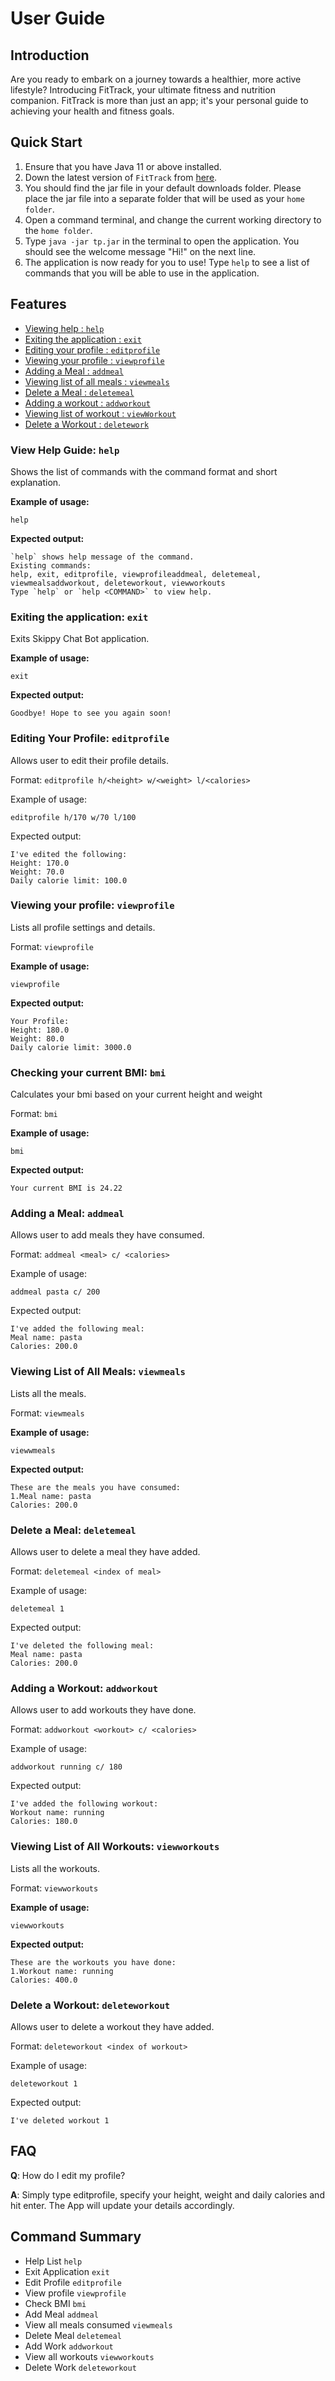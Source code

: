 # User Guide

## Introduction

Are you ready to embark on a journey towards a healthier, 
more active lifestyle? Introducing FitTrack, 
your ultimate fitness and nutrition companion. 
FitTrack is more than just an app; 
it's your personal guide to achieving your health and fitness goals.

## Quick Start

1. Ensure that you have Java 11 or above installed.
2. Down the latest version of `FitTrack` from [here](https://github.com/AY2324S1-CS2113-W12-4/tp/releases).
3. You should find the jar file in your default downloads folder. Please place the jar file into a separate folder that will be used as your `home folder`.
4. Open a command terminal, and change the current working directory to the `home folder`.
5. Type ```java -jar tp.jar``` in the terminal to open the application. You should see the welcome message "Hi!" on the next line.
6. The application is now ready for you to use! Type `help` to see a list of commands that you will be able to use in the application.


## Features 

* [Viewing help : `help`](#View-Help-Guide-help)
* [Exiting the application : `exit`](#Exiting-the-application-exit)
* [Editing your profile : `editprofile`](#editing-your-profile-editprofile)
* [Viewing your profile : `viewprofile`](#viewing-your-profile-viewprofile)
* [Adding a Meal : `addmeal`](#adding-a-meal-addmeal)
* [Viewing list of all meals : `viewmeals`](#viewing-list-of-all-meals-viewmeals)
* [Delete a Meal : `deletemeal`](#delete-a-meal-deletemeal)
* [Adding a workout : `addworkout`](#adding-a-workout-addworkout)
* [Viewing list of workout : `viewWorkout`](#viewing-list-of-all-workouts-viewworkouts)
* [Delete a Workout : `deletework`](#delete-a-workout-deleteworkout)


### View Help Guide: `help`
Shows the list of commands with the command format and short explanation.

**Example of usage:**

```
help
```

**Expected output:**
```
`help` shows help message of the command.
Existing commands:
help, exit, editprofile, viewprofileaddmeal, deletemeal, viewmealsaddworkout, deleteworkout, viewworkouts
Type `help` or `help <COMMAND>` to view help.
```

### Exiting the application: `exit`
Exits Skippy Chat Bot application.

**Example of usage:**

```
exit
```

**Expected output:**
```
Goodbye! Hope to see you again soon!
```

### Editing Your Profile: `editprofile`
Allows user to edit their profile details.

Format: `editprofile h/<height> w/<weight> l/<calories>`

Example of usage: 
```
editprofile h/170 w/70 l/100
```
Expected output:
```
I've edited the following:
Height: 170.0
Weight: 70.0
Daily calorie limit: 100.0
```

### Viewing your profile: `viewprofile`
Lists all profile settings and details.

Format: `viewprofile`

**Example of usage:**
```
viewprofile
```

**Expected output:**
```
Your Profile:
Height: 180.0
Weight: 80.0
Daily calorie limit: 3000.0
```

### Checking your current BMI: `bmi`
Calculates your bmi based on your current height and weight

Format: `bmi`

**Example of usage:**
```
bmi
```

**Expected output:**
```
Your current BMI is 24.22
```

### Adding a Meal: `addmeal`
Allows user to add meals they have consumed.

Format: `addmeal <meal> c/ <calories>`

Example of usage:
```
addmeal pasta c/ 200
```
Expected output:
```
I've added the following meal:
Meal name: pasta 
Calories: 200.0
```

### Viewing List of All Meals: `viewmeals`
Lists all the meals.

Format: `viewmeals`

**Example of usage:**
```
viewwmeals
```

**Expected output:**
```
These are the meals you have consumed: 
1.Meal name: pasta
Calories: 200.0

```

### Delete a Meal: `deletemeal`
Allows user to delete a meal they have added.

Format: `deletemeal <index of meal>`

Example of usage:
```
deletemeal 1
```
Expected output:
```
I've deleted the following meal:
Meal name: pasta 
Calories: 200.0
```

### Adding a Workout: `addworkout`
Allows user to add workouts they have done.

Format: `addworkout <workout> c/ <calories>`

Example of usage:
```
addworkout running c/ 180
```
Expected output:
```
I've added the following workout:
Workout name: running 
Calories: 180.0
```

### Viewing List of All Workouts: `viewworkouts`
Lists all the workouts.

Format: `viewworkouts`

**Example of usage:**
```
viewworkouts
```

**Expected output:**
```
These are the workouts you have done: 
1.Workout name: running
Calories: 400.0
```

### Delete a Workout: `deleteworkout`
Allows user to delete a workout they have added.

Format: `deleteworkout <index of workout>`

Example of usage:
```
deleteworkout 1
```
Expected output:
```
I've deleted workout 1
```

## FAQ

**Q**: How do I edit my profile? 

**A**: Simply type editprofile, specify your height, weight and daily calories and hit enter. The App will update your details accordingly.

## Command Summary

* Help List `help`
* Exit Application `exit`
* Edit Profile `editprofile`
* View profile `viewprofile`
* Check BMI `bmi`
* Add Meal `addmeal`
* View all meals consumed `viewmeals`
* Delete Meal `deletemeal`
* Add Work `addworkout`
* View all workouts `viewworkouts`
* Delete Work `deleteworkout`

